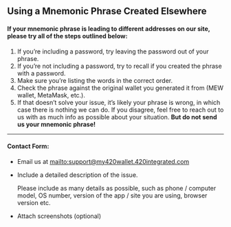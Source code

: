 ## Using a Mnemonic Phrase Created Elsewhere

#### If your mnemonic phrase is leading to different addresses on our site, please try all of the steps outlined below:

1. If you’re including a password, try leaving the password out of your phrase.
2. If you’re not including a password, try to recall if you created the phrase with a password.
3. Make sure you’re listing the words in the correct order.
4. Check the phrase against the original wallet you generated it from (MEW wallet, MetaMask, etc.).
5. If that doesn’t solve your issue, it’s likely your phrase is wrong, in which case there is nothing we can do. If you disagree, feel free to reach out to us with as much info as possible about your situation. **But do not send us your mnemonic phrase!**

***

#### Contact Form:

* Email us at <mailto:support@my420wallet.420integrated.com>

* <p>Include a detailed description of the issue.</p>
  <note>Please include as many details as possible, such as phone / computer model, OS number, version of the app / site you are using, browser version etc.</note>

* Attach screenshots (optional)
